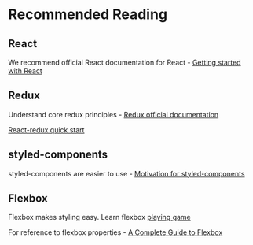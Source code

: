 # Recommended Reading

## React
We recommend official React documentation for React - [Getting started with React](https://reactjs.org/docs/getting-started.html)

## Redux
Understand core redux principles - [Redux official documentation](https://redux.js.org/introduction/motivation)

[React-redux quick start](https://react-redux.js.org/introduction/quick-start)

## styled-components
styled-components are easier to use - [Motivation for styled-components](https://www.styled-components.com/docs/basics#motivation)

## Flexbox
Flexbox makes styling easy. Learn flexbox [playing game](http://flexboxfroggy.com/)

For reference to flexbox properties - [A Complete Guide to Flexbox](https://css-tricks.com/snippets/css/a-guide-to-flexbox/)
